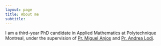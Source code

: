 ```yaml
---
layout: page
title: About me
subtitle: 
---
```


I am a third-year PhD candidate in Applied Mathematics at Polytechnique Montreal, under the supervision of [Pr. Miguel Anjos](https://www.miguelanjos.com/) and [Pr. Andrea Lodi](http://cerc-datascience.polymtl.ca/person/dr-andrea-lodi/).